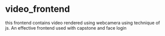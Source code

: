 # video_frontend
this frontend contains video rendered using webcamera using technique of js. An effective frontend used with capstone and face login
